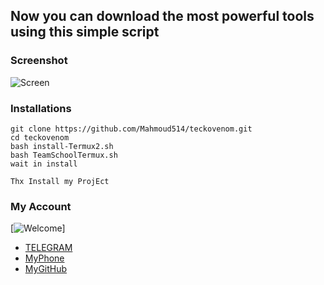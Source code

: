 ## Now you can download the most powerful tools using this simple script
### Screenshot
![Screen](http://www.m9c.net/uploads/15648511011.png)
### Installations
```
git clone https://github.com/Mahmoud514/teckovenom.git
cd teckovenom
bash install-Termux2.sh
bash TeamSchoolTermux.sh
wait in install
```

```
Thx Install my ProjEct
```
### My Account
[![Welcome](https://img.shields.io/badge/PRs-welcome-brightgreen.svg?style=flat-square)]
* [TELEGRAM](@Ananym0us)
* [MyPhone](https://wa.me/201062884365)
* [MyGitHub](https://github.com/Mahmoud514)
